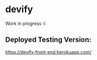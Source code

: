 # devify
Work in progress ⏲


## Deployed Testing Version:

https://devify-front-end.herokuapp.com/




